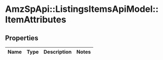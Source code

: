 # AmzSpApi::ListingsItemsApiModel::ItemAttributes

## Properties
Name | Type | Description | Notes
------------ | ------------- | ------------- | -------------


